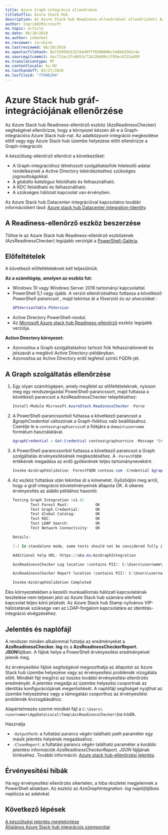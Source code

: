 ```yaml
---
title: Azure Graph-integráció ellenőrzése
titleSuffix: Azure Stack Hub
description: Az Azure Stack hub Readiness-ellenőrzővel ellenőrizheti Azure Stack hub Graph-integrációját.
author: IngridAtMicrosoft
ms.topic: article
ms.date: 06/10/2019
ms.author: inhenkel
ms.reviewer: jerskine
ms.lastreviewed: 06/10/2019
ms.openlocfilehash: 0a725959e532744d9fff9300808c548943502c4e
ms.sourcegitcommit: 4ac711ec37c6653c71b126d09c1f93ec4215a489
ms.translationtype: MT
ms.contentlocale: hu-HU
ms.lasthandoff: 02/27/2020
ms.locfileid: "77696294"
---
```

# <a name="validate-graph-integration-for-azure-stack-hub"></a>Azure Stack hub gráf-integrációjának ellenőrzése

Az Azure Stack hub Readiness-ellenőrző eszköz (AzsReadinessChecker) segítségével ellenőrizze, hogy a környezet készen áll-e a Graph-integrációra Azure Stack hub-nal. Az adatközpont-integráció megkezdése előtt vagy egy Azure Stack hub üzembe helyezése előtt ellenőrizze a Graph-integrációt.

A készültség-ellenőrző ellenőrzi a következőket:

* A Graph-integrációhoz létrehozott szolgáltatásfiók hitelesítő adatai rendelkeznek a Active Directory lekérdezéséhez szükséges jogosultságokkal.
* A *globális katalógus* feloldható és felhasználható.
* A KDC feloldható és felhasználható.
* A szükséges hálózati kapcsolat van érvényben.

Az Azure Stack hub Datacenter-integrációval kapcsolatos további információkért lásd: [Azure stack hub Datacenter Integration-Identity](azure-stack-integrate-identity.md).

## <a name="get-the-readiness-checker-tool"></a>A Readiness-ellenőrző eszköz beszerzése

Töltse le az Azure Stack hub Readiness-ellenőrző eszközének (AzsReadinessChecker) legújabb verzióját a [PowerShell-Galéria](https://aka.ms/AzsReadinessChecker).

## <a name="prerequisites"></a>Előfeltételek

A következő előfeltételeknek kell teljesülniük.

**Az a számítógép, amelyen az eszköz fut:**

* Windows 10 vagy Windows Server 2016 tartományi kapcsolattal.
* PowerShell 5,1 vagy újabb. A verzió ellenőrzéséhez futtassa a következő *PowerShell-parancsot* , majd tekintse át a főverziót *és az alverziókat* :
    ```powershell
    $PSVersionTable.PSVersion
    ```
* Active Directory PowerShell-modul.
* Az [Microsoft Azure stack hub Readiness-ellenőrző](https://aka.ms/AzsReadinessChecker) eszköz legújabb verziója.

**Active Directory környezet:**

* Azonosítsa a Graph szolgáltatáshoz tartozó fiók felhasználónevét és jelszavát a meglévő Active Directory-példányban.
* Azonosítsa az Active Directory erdő legfelső szintű FQDN-jét.

## <a name="validate-the-graph-service"></a>A Graph szolgáltatás ellenőrzése

1. Egy olyan számítógépen, amely megfelel az előfeltételeknek, nyisson meg egy rendszergazdai PowerShell-parancssort, majd futtassa a következő parancsot a AzsReadinessChecker telepítéséhez:

    ```powershell
    Install-Module Microsoft.AzureStack.ReadinessChecker -Force
    ```

1. A PowerShell-parancssorból futtassa a következő parancsot a *$graphCredential* változónak a Graph-fiókhoz való beállításához. Cserélje le a `contoso\graphservice`t a fiókjára a `domain\username` formátum használatával.

    ```powershell
    $graphCredential = Get-Credential contoso\graphservice -Message "Enter Credentials for the Graph Service Account"
    ```

1. A PowerShell-parancssorból futtassa a következő parancsot a Graph szolgáltatás érvényesítésének megkezdéséhez. A `-ForestFQDN` értékének megadása az erdő gyökerének teljes tartományneveként.

    ```powershell
    Invoke-AzsGraphValidation -ForestFQDN contoso.com -Credential $graphCredential
    ```

1. Az eszköz futtatása után tekintse át a kimenetet. Győződjön meg arról, hogy a gráf-integráció követelményeinek állapota OK. A sikeres érvényesítés az alábbi példához hasonló:

    ```powershell
    Testing Graph Integration (v1.0)
            Test Forest Root:            OK
            Test Graph Credential:       OK
            Test Global Catalog:         OK
            Test KDC:                    OK
            Test LDAP Search:            OK
            Test Network Connectivity:   OK

    Details:

    [-] In standalone mode, some tests should not be considered fully indicative of connectivity or readiness the Azure Stack Hub Stamp requires prior to Datacenter Integration.

    Additional help URL: https://aka.ms/AzsGraphIntegration

    AzsReadinessChecker Log location (contains PII): C:\Users\username\AppData\Local\Temp\AzsReadinessChecker\AzsReadinessChecker.log

    AzsReadinessChecker Report location (contains PII): C:\Users\username\AppData\Local\Temp\AzsReadinessChecker\AzsReadinessCheckerReport.json

    Invoke-AzsGraphValidation Completed
    ```

Éles környezetekben a kezelői munkaállomás hálózati kapcsolatának tesztelése nem teljesen jelzi az Azure Stack hub számára elérhető kapcsolat teljes körű jelzését. Az Azure Stack hub Stamp nyilvános VIP-hálózatának szüksége van az LDAP-forgalom kapcsolatára az identitás-integráció elvégzéséhez.

## <a name="report-and-log-file"></a>Jelentés és naplófájl

A rendszer minden alkalommal futtatja az eredményeket a **AzsReadinessChecker. log** és a **AzsReadinessCheckerReport. JSON**fájlban. A fájlok helye a PowerShell érvényesítési eredményeivel jelenik meg.

Az érvényesítési fájlok segítségével megoszthatja az állapotot az Azure Stack hub üzembe helyezése vagy az érvényesítési problémák vizsgálata előtt. Mindkét fájl megőrzi az összes további érvényesítési ellenőrzés eredményét. A jelentés megadja az üzembe helyezési csoportnak az identitás konfigurációjának megerősítését. A naplófájl segítséget nyújthat az üzembe helyezéshez vagy a támogatási csoporthoz az érvényesítési problémák kivizsgálásához.

Alapértelmezés szerint mindkét fájl a `C:\Users\<username>\AppData\Local\Temp\AzsReadinessChecker\`ba íródik.

Használja

* `-OutputPath`: a futtatási parancs végén található *path* paraméter egy másik jelentés helyének megadásához.
* `-CleanReport`: a futtatási parancs végén található paraméter a korábbi jelentési információk *AzsReadinessCheckerReport. JSON* fájljának törléséhez. További információ: [Azure stack hub-ellenőrzési jelentés](azure-stack-validation-report.md).

## <a name="validation-failures"></a>Érvényesítési hibák

Ha egy érvényesítési ellenőrzés sikertelen, a hiba részletei megjelennek a PowerShell ablakban. Az eszköz az *AzsGraphIntegration. log naplófájlba*is naplózza az adatokat.

## <a name="next-steps"></a>Következő lépések

[A készültségi jelentés megtekintése](azure-stack-validation-report.md)  
[Általános Azure Stack hub integrációs szempontjai](azure-stack-datacenter-integration.md)  
